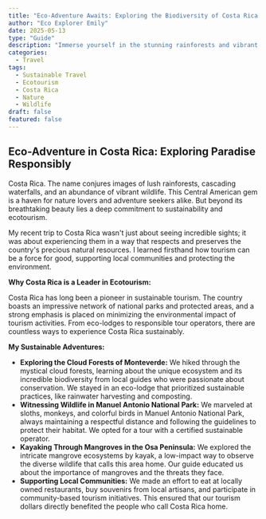 ```yaml
---
title: "Eco-Adventure Awaits: Exploring the Biodiversity of Costa Rica Sustainably"
author: "Eco Explorer Emily"
date: 2025-05-13
type: "Guide"
description: "Immerse yourself in the stunning rainforests and vibrant wildlife of Costa Rica while learning how to travel responsibly and minimize your environmental impact."
categories:
  - Travel
tags:
  - Sustainable Travel
  - Ecotourism
  - Costa Rica
  - Nature
  - Wildlife
draft: false
featured: false
---
```


## Eco-Adventure in Costa Rica: Exploring Paradise Responsibly

Costa Rica. The name conjures images of lush rainforests, cascading waterfalls, and an abundance of vibrant wildlife. This Central American gem is a haven for nature lovers and adventure seekers alike. But beyond its breathtaking beauty lies a deep commitment to sustainability and ecotourism.

My recent trip to Costa Rica wasn't just about seeing incredible sights; it was about experiencing them in a way that respects and preserves the country's precious natural resources. I learned firsthand how tourism can be a force for good, supporting local communities and protecting the environment.

**Why Costa Rica is a Leader in Ecotourism:**

Costa Rica has long been a pioneer in sustainable tourism. The country boasts an impressive network of national parks and protected areas, and a strong emphasis is placed on minimizing the environmental impact of tourism activities. From eco-lodges to responsible tour operators, there are countless ways to experience Costa Rica sustainably.

**My Sustainable Adventures:**

* **Exploring the Cloud Forests of Monteverde:** We hiked through the mystical cloud forests, learning about the unique ecosystem and its incredible biodiversity from local guides who were passionate about conservation. We stayed in an eco-lodge that prioritized sustainable practices, like rainwater harvesting and composting.
* **Witnessing Wildlife in Manuel Antonio National Park:** We marveled at sloths, monkeys, and colorful birds in Manuel Antonio National Park, always maintaining a respectful distance and following the guidelines to protect their habitat. We opted for a tour with a certified sustainable operator.
* **Kayaking Through Mangroves in the Osa Peninsula:** We explored the intricate mangrove ecosystems by kayak, a low-impact way to observe the diverse wildlife that calls this area home. Our guide educated us about the importance of mangroves and the threats they face.
* **Supporting Local Communities:** We made an effort to eat at locally owned restaurants, buy souvenirs from local artisans, and participate in community-based tourism initiatives. This ensured that our tourism dollars directly benefited the people who call Costa Rica home.

